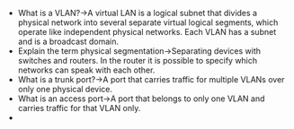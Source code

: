 - What is a VLAN?→A virtual LAN is a logical subnet that divides a physical network into several separate virtual logical segments, which operate like independent physical networks. Each VLAN has a subnet and is a broadcast domain.
- Explain the term physical segmentation→Separating devices with switches and routers. In the router it is possible to specify which networks can speak with each other.
- What is a trunk port?→A port that carries traffic for multiple VLANs over only one physical device.
- What is an access port→A port that belongs to only one VLAN and carries traffic for that VLAN only.
- 
